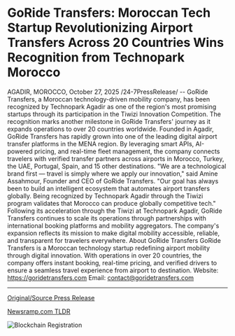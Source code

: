 # GoRide Transfers: Moroccan Tech Startup Revolutionizing Airport Transfers Across 20 Countries Wins Recognition from Technopark Morocco

AGADIR, MOROCCO, October 27, 2025 /24-7PressRelease/ -- GoRide Transfers, a Moroccan technology-driven mobility company, has been recognized by Technopark Agadir as one of the region's most promising startups through its participation in the Tiwizi Innovation Competition. The recognition marks another milestone in GoRide Transfers' journey as it expands operations to over 20 countries worldwide.  Founded in Agadir, GoRide Transfers has rapidly grown into one of the leading digital airport transfer platforms in the MENA region. By leveraging smart APIs, AI-powered pricing, and real-time fleet management, the company connects travelers with verified transfer partners across airports in Morocco, Turkey, the UAE, Portugal, Spain, and 15 other destinations.  "We are a technological brand first — travel is simply where we apply our innovation," said Amine Assahmour, Founder and CEO of GoRide Transfers. "Our goal has always been to build an intelligent ecosystem that automates airport transfers globally. Being recognized by Technopark Agadir through the Tiwizi program validates that Morocco can produce globally competitive tech."  Following its acceleration through the Tiwizi at Technopark Agadir, GoRide Transfers continues to scale its operations through partnerships with international booking platforms and mobility aggregators. The company's expansion reflects its mission to make digital mobility accessible, reliable, and transparent for travelers everywhere.  About GoRide Transfers GoRide Transfers is a Moroccan technology startup redefining airport mobility through digital innovation. With operations in over 20 countries, the company offers instant booking, real-time pricing, and verified drivers to ensure a seamless travel experience from airport to destination.  Website: https://goridetransfers.com  Email: contact@goridetransfers.com 

---

[Original/Source Press Release](https://www.24-7pressrelease.com/press-release/528077/goride-transfers-moroccan-tech-startup-revolutionizing-airport-transfers-across-20-countries-wins-recognition-from-technopark-morocco)
                    

[Newsramp.com TLDR](https://newsramp.com/curated-news/moroccan-startup-goride-transfers-wins-tiwizi-innovation-recognition/fa9f564fe5a9d45b8a4dab29da348620) 

 

 



![Blockchain Registration](https://cdn.newsramp.app/24-7PressRelease/qrcode/2510/27/mielbA4t.webp)